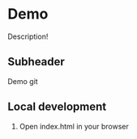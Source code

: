 # Demo

Description!

## Subheader

Demo git

## Local development

1. Open index.html in your browser